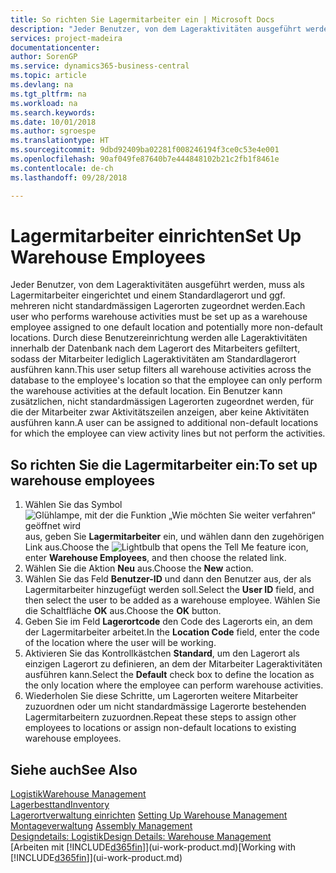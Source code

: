 ```yaml
---
title: So richten Sie Lagermitarbeiter ein | Microsoft Docs
description: "Jeder Benutzer, von dem Lageraktivitäten ausgeführt werden, muss als Lagermitarbeiter eingerichtet und einem Standardlagerort und ggf. mehreren nicht standardmässigen Lagerorten zugeordnet werden."
services: project-madeira
documentationcenter: 
author: SorenGP
ms.service: dynamics365-business-central
ms.topic: article
ms.devlang: na
ms.tgt_pltfrm: na
ms.workload: na
ms.search.keywords: 
ms.date: 10/01/2018
ms.author: sgroespe
ms.translationtype: HT
ms.sourcegitcommit: 9dbd92409ba02281f008246194f3ce0c53e4e001
ms.openlocfilehash: 90af049fe87640b7e444848102b21c2fb1f8461e
ms.contentlocale: de-ch
ms.lasthandoff: 09/28/2018

---
```

# <a name="set-up-warehouse-employees"></a><span data-ttu-id="0e27c-103">Lagermitarbeiter einrichten</span><span class="sxs-lookup"><span data-stu-id="0e27c-103">Set Up Warehouse Employees</span></span>
<span data-ttu-id="0e27c-104">Jeder Benutzer, von dem Lageraktivitäten ausgeführt werden, muss als Lagermitarbeiter eingerichtet und einem Standardlagerort und ggf. mehreren nicht standardmässigen Lagerorten zugeordnet werden.</span><span class="sxs-lookup"><span data-stu-id="0e27c-104">Each user who performs warehouse activities must be set up as a warehouse employee assigned to one default location and potentially more non-default locations.</span></span> <span data-ttu-id="0e27c-105">Durch diese Benutzereinrichtung werden alle Lageraktivitäten innerhalb der Datenbank nach dem Lagerort des Mitarbeiters gefiltert, sodass der Mitarbeiter lediglich Lageraktivitäten am Standardlagerort ausführen kann.</span><span class="sxs-lookup"><span data-stu-id="0e27c-105">This user setup filters all warehouse activities across the database to the employee's location so that the employee can only perform the warehouse activities at the default location.</span></span> <span data-ttu-id="0e27c-106">Ein Benutzer kann zusätzlichen, nicht standardmässigen Lagerorten zugeordnet werden, für die der Mitarbeiter zwar Aktivitätszeilen anzeigen, aber keine Aktivitäten ausführen kann.</span><span class="sxs-lookup"><span data-stu-id="0e27c-106">A user can be assigned to additional non-default locations for which the employee can view activity lines but not perform the activities.</span></span>

## <a name="to-set-up-warehouse-employees"></a><span data-ttu-id="0e27c-107">So richten Sie die Lagermitarbeiter ein:</span><span class="sxs-lookup"><span data-stu-id="0e27c-107">To set up warehouse employees</span></span>  
1.  <span data-ttu-id="0e27c-108">Wählen Sie das Symbol ![Glühlampe, mit der die Funktion „Wie möchten Sie weiter verfahren“ geöffnet wird](media/ui-search/search_small.png "Wie möchten Sie weiter verfahren?") aus, geben Sie **Lagermitarbeiter** ein, und wählen dann den zugehörigen Link aus.</span><span class="sxs-lookup"><span data-stu-id="0e27c-108">Choose the ![Lightbulb that opens the Tell Me feature](media/ui-search/search_small.png "Tell me what you want to do") icon, enter **Warehouse Employees**, and then choose the related link.</span></span>  
2. <span data-ttu-id="0e27c-109">Wählen Sie die Aktion **Neu** aus.</span><span class="sxs-lookup"><span data-stu-id="0e27c-109">Choose the **New** action.</span></span>  
3. <span data-ttu-id="0e27c-110">Wählen Sie das Feld **Benutzer-ID** und dann den Benutzer aus, der als Lagermitarbeiter hinzugefügt werden soll.</span><span class="sxs-lookup"><span data-stu-id="0e27c-110">Select the **User ID** field, and then select the user to be added as a warehouse employee.</span></span> <span data-ttu-id="0e27c-111">Wählen Sie die Schaltfläche **OK** aus.</span><span class="sxs-lookup"><span data-stu-id="0e27c-111">Choose the **OK** button.</span></span>  
6.  <span data-ttu-id="0e27c-112">Geben Sie im Feld **Lagerortcode** den Code des Lagerorts ein, an dem der Lagermitarbeiter arbeitet.</span><span class="sxs-lookup"><span data-stu-id="0e27c-112">In the **Location Code** field, enter the code of the location where the user will be working.</span></span>  
7.  <span data-ttu-id="0e27c-113">Aktivieren Sie das Kontrollkästchen **Standard**, um den Lagerort als einzigen Lagerort zu definieren, an dem der Mitarbeiter Lageraktivitäten ausführen kann.</span><span class="sxs-lookup"><span data-stu-id="0e27c-113">Select the **Default** check box to define the location as the only location where the employee can perform warehouse activities.</span></span>  
8.  <span data-ttu-id="0e27c-114">Wiederholen Sie diese Schritte, um Lagerorten weitere Mitarbeiter zuzuordnen oder um nicht standardmässige Lagerorte bestehenden Lagermitarbeitern zuzuordnen.</span><span class="sxs-lookup"><span data-stu-id="0e27c-114">Repeat these steps to assign other employees to locations or assign non-default locations to existing warehouse employees.</span></span>  

## <a name="see-also"></a><span data-ttu-id="0e27c-115">Siehe auch</span><span class="sxs-lookup"><span data-stu-id="0e27c-115">See Also</span></span>  
[<span data-ttu-id="0e27c-116">Logistik</span><span class="sxs-lookup"><span data-stu-id="0e27c-116">Warehouse Management</span></span>](warehouse-manage-warehouse.md)  
[<span data-ttu-id="0e27c-117">Lagerbesttand</span><span class="sxs-lookup"><span data-stu-id="0e27c-117">Inventory</span></span>](inventory-manage-inventory.md)  
<span data-ttu-id="0e27c-118">[Lagerortverwaltung einrichten](warehouse-setup-warehouse.md)   </span><span class="sxs-lookup"><span data-stu-id="0e27c-118">[Setting Up Warehouse Management](warehouse-setup-warehouse.md)   </span></span>  
<span data-ttu-id="0e27c-119">[Montageverwaltung](assembly-assemble-items.md)  </span><span class="sxs-lookup"><span data-stu-id="0e27c-119">[Assembly Management](assembly-assemble-items.md)  </span></span>  
[<span data-ttu-id="0e27c-120">Designdetails: Logistik</span><span class="sxs-lookup"><span data-stu-id="0e27c-120">Design Details: Warehouse Management</span></span>](design-details-warehouse-management.md)  
<span data-ttu-id="0e27c-121">[Arbeiten mit [!INCLUDE[d365fin](includes/d365fin_md.md)]](ui-work-product.md)</span><span class="sxs-lookup"><span data-stu-id="0e27c-121">[Working with [!INCLUDE[d365fin](includes/d365fin_md.md)]](ui-work-product.md)</span></span>  

